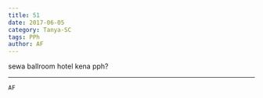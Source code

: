 ```yaml
---
title: 51
date: 2017-06-05
category: Tanya-SC
tags: PPh
author: AF
---
```


sewa ballroom hotel kena pph?

---



`AF`
